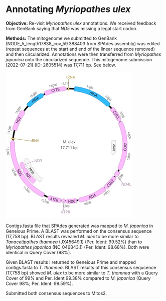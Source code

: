 
# Annotating *Myriopathes ulex*

**Objective:** Re-visit *Myriopathes ulex* annotations. We received feedback from GenBank saying that *ND5* was missing a legal start codon.

**Methods:** The mitogenome we submitted to GenBank (NODE_5_length17838_cov_59.388403 from SPAdes assembly) was edited (repeat sequences at the start and end of the linear sequence removed) and then circularized. Annotations were then transferred from *Myriopathes japonica* onto the circularized sequence. This mitogenome submission (2022-07-21) (ID: 2605514) was 17,711 bp. See below.

![Myriopathes ulex](M_ulex_it1.jpg)

Contigs.fasta file that SPAdes generated was mapped to *M. japonica* in Geneious Prime. A BLAST was performed on the consensus sequence (17,758 bp). BLAST results revealed *M. ulex* to be more similar to *Tanacetipathes thamnea* (JX45649.1) (Per. Ident: 99.52%) than to *Myriopathes japonica* (NC_046843.1) (Per. Ident: 98.68%). Both were identical in Query Cover (98%).

Given BLAST results I returned to Geneious Prime and mapped contigs.fasta to *T. thamnea*. BLAST results of this consensus sequcence (17,758 bp) showed *M. ulex* to be more similar to *T. thamnea* with a Query Cover of 99% and Per. Ident 99.38% compared to *M. japonica* (Query Cover 98%; Per. Ident: 99.59%).

Submitted both consensus sequences to Mitos2.